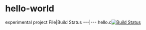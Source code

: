 # hello-world
experimental project
File|Build Status
---|---
hello.c[![Build Status](https://travis-ci.com/zl661227/hello-world.svg?branch=master)](https://travis-ci.com/zl661227/hello-world)
